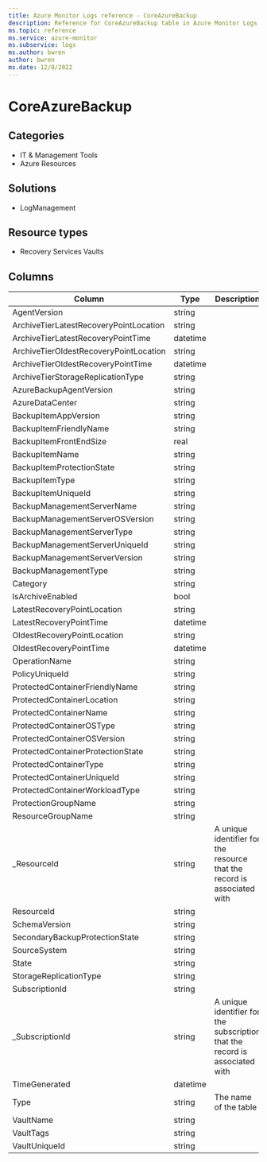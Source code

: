 ```yaml
---
title: Azure Monitor Logs reference - CoreAzureBackup
description: Reference for CoreAzureBackup table in Azure Monitor Logs.
ms.topic: reference
ms.service: azure-monitor
ms.subservice: logs
ms.author: bwren
author: bwren
ms.date: 12/8/2022
---
```


# CoreAzureBackup

 

## Categories

- IT & Management Tools
- Azure Resources
## Solutions

- LogManagement
## Resource types

- Recovery Services Vaults




## Columns

| Column | Type | Description |
| --- | --- | --- |
| AgentVersion | string |  |
| ArchiveTierLatestRecoveryPointLocation | string |  |
| ArchiveTierLatestRecoveryPointTime | datetime |  |
| ArchiveTierOldestRecoveryPointLocation | string |  |
| ArchiveTierOldestRecoveryPointTime | datetime |  |
| ArchiveTierStorageReplicationType | string |  |
| AzureBackupAgentVersion | string |  |
| AzureDataCenter | string |  |
| BackupItemAppVersion | string |  |
| BackupItemFriendlyName | string |  |
| BackupItemFrontEndSize | real |  |
| BackupItemName | string |  |
| BackupItemProtectionState | string |  |
| BackupItemType | string |  |
| BackupItemUniqueId | string |  |
| BackupManagementServerName | string |  |
| BackupManagementServerOSVersion | string |  |
| BackupManagementServerType | string |  |
| BackupManagementServerUniqueId | string |  |
| BackupManagementServerVersion | string |  |
| BackupManagementType | string |  |
| Category | string |  |
| IsArchiveEnabled | bool |  |
| LatestRecoveryPointLocation | string |  |
| LatestRecoveryPointTime | datetime |  |
| OldestRecoveryPointLocation | string |  |
| OldestRecoveryPointTime | datetime |  |
| OperationName | string |  |
| PolicyUniqueId | string |  |
| ProtectedContainerFriendlyName | string |  |
| ProtectedContainerLocation | string |  |
| ProtectedContainerName | string |  |
| ProtectedContainerOSType | string |  |
| ProtectedContainerOSVersion | string |  |
| ProtectedContainerProtectionState | string |  |
| ProtectedContainerType | string |  |
| ProtectedContainerUniqueId | string |  |
| ProtectedContainerWorkloadType | string |  |
| ProtectionGroupName | string |  |
| ResourceGroupName | string |  |
| _ResourceId | string | A unique identifier for the resource that the record is associated with |
| ResourceId | string |  |
| SchemaVersion | string |  |
| SecondaryBackupProtectionState | string |  |
| SourceSystem | string |  |
| State | string |  |
| StorageReplicationType | string |  |
| SubscriptionId | string |  |
| _SubscriptionId | string | A unique identifier for the subscription that the record is associated with |
| TimeGenerated | datetime |  |
| Type | string | The name of the table |
| VaultName | string |  |
| VaultTags | string |  |
| VaultUniqueId | string |  |
